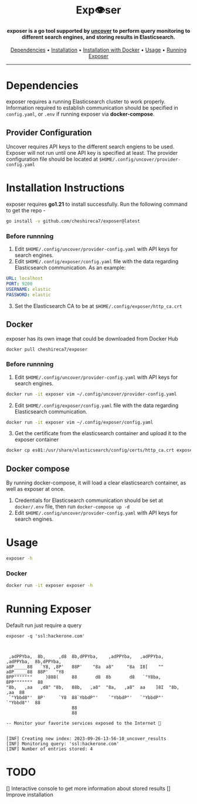 <h1 align="center">Exp👁️ser</h1>
<h4 align="center">exposer is a go tool supported by <a href="https://github.com/projectdiscovery/uncover">uncover</a> to perform query monitoring to different search engines, and storing results in Elasticsearch.</h4>

<p align="center">
  <a href="#dependencies">Dependencies</a> •
  <a href="#installation-instructions">Installation</a> •
  <a href="#installation-with-docker">Installation with Docker</a> •
  <a href="#usage">Usage</a> •
  <a href="#running-exposer">Running Exposer</a>
</p>

---

# Dependencies
exposer requires a running Elasticsearch cluster to work properly. Information required to establish communication should be specified in `config.yaml`, or `.env` if running exposer via **docker-compose**.

## Provider Configuration

Uncover requires API keys to the different search engiens to be used. Exposer will not run until one API key is specified at least.
The provider configuration file should be located at `$HOME/.config/uncover/provider-config.yaml`

# Installation Instructions
exposer requires **go1.21** to install successfully. Run the following command to get the repo -

```sh
go install -v github.com/cheshireca7/exposer@latest
```

### Before runnning
1. Edit `$HOME/.config/uncover/provider-config.yaml` with API keys for search engines.
2. Edit `$HOME/.config/exposer/config.yaml` file with the data regarding Elasticsearch communication. As an example:

```yaml
URL: localhost
PORT: 9200
USERNAME: elastic
PASSWORD: elastic
```

3. Set the Elasticsearch CA to be at `$HOME/.config/exposer/http_ca.crt`

## Docker
exposer has its own image that could be downloaded from Docker Hub

```sh
docker pull cheshireca7/exposer
```

### Before runnning
1. Edit `$HOME/.config/uncover/provider-config.yaml` with API keys for search engines.
```sh
docker run -it exposer vim ~/.config/uncover/provider-config.yaml
```

2. Edit `$HOME/.config/exposer/config.yaml` file with the data regarding Elasticsearch communication.
```sh
docker run -it exposer vim ~/.config/exposer/config.yaml
```

3. Get the certificate from the elasticsearch container and upload it to the exposer container
```sh
docker cp es01:/usr/share/elasticsearch/config/certs/http_ca.crt exposer:/root/.config/exposer/http_ca.crt
```

## Docker compose
By running docker-compose, it will load a clear elasticsearch container, as well as exposer at once. 

1. Credentials for Elasticsearch communication should be set at `docker/.env` file, then run `docker-compose up -d`
2. Edit `$HOME/.config/uncover/provider-config.yaml` with API keys for search engines.

# Usage

```sh
exposer -h
```

### Docker 

```sh
docker run -it exposer exposer -h
```

# Running Exposer
Default run just require a query

```console
exposer -q 'ssl:hackerone.com'

                                                                                      
                                                                                      
 ,adPPYba,  8b,     ,d8  8b,dPPYba,    ,adPPYba,   ,adPPYba,   ,adPPYba,  8b,dPPYba,  
a8P_____88   `Y8, ,8P'   88P'    "8a  a8"     "8a  I8[    ""  a8P_____88  88P'   "Y8  
8PP"""""""     )888(     88       d8  8b       d8   `"Y8ba,   8PP"""""""  88          
"8b,   ,aa   ,d8" "8b,   88b,   ,a8"  "8a,   ,a8"  aa    ]8I  "8b,   ,aa  88          
 `"Ybbd8"'  8P'     `Y8  88`YbbdP"'    `"YbbdP"'   `"YbbdP"'   `"Ybbd8"'  88          
                         88                                                           
                         88                                                           

-- Monitor your favorite services exposed to the Internet 👀


[INF] Creating new index: 2023-09-26-13-56-10_uncover_results
[INF] Monitoring query: 'ssl:hackerone.com'
[INF] Number of entries stored: 4

```
# TODO

[] Interactive console to get more information about stored results
[] Improve installation
